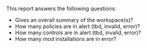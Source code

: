 This report answers the following questions:

- Gives an overall summary of the workspace(s)?
- How many policies are in alert (tbd, invalid, error)?
- How many controls are in alert (tbd, invalid, error)?
- How many mod installations are in error?